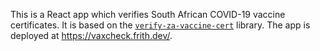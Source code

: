 This is a React app which verifies South African COVID-19 vaccine certificates.
It is based on the
[`verify-za-vaccine-cert`](https://www.npmjs.com/package/verify-za-vaccine-cert)
library. The app is deployed at https://vaxcheck.frith.dev/.